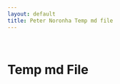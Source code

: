 ```yaml
---
layout: default
title: Peter Noronha Temp md file
---
```


<div style="clear:both">&nbsp;</div>

<h1>Temp md File</h1>
